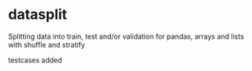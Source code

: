 # datasplit
Splitting data into train, test and/or validation for pandas, arrays and lists with shuffle and stratify

testcases added

